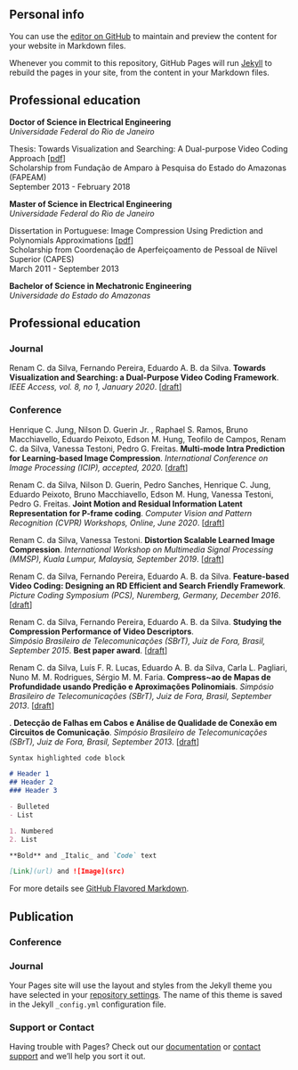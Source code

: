 ## Personal info


You can use the [editor on GitHub](https://github.com/castrorenam/castrorenam.github.io/edit/master/index.md) to maintain and preview the content for your website in Markdown files.

Whenever you commit to this repository, GitHub Pages will run [Jekyll](https://jekyllrb.com/) to rebuild the pages in your site, from the content in your Markdown files.

## Professional education

**Doctor of Science in Electrical Engineering**  
*Universidade Federal do Rio de Janeiro*  
    
Thesis: Towards Visualization and Searching: A Dual-purpose Video Coding Approach [[pdf](./thesis/thesis.pdf)]  
Scholarship from Fundação de Amparo à Pesquisa do Estado do Amazonas (FAPEAM)  
September 2013 - February 2018  
    
**Master of Science in Electrical Engineering**  
*Universidade Federal do Rio de Janeiro*
  
Dissertation in Portuguese: Image Compression Using Prediction and Polynomials Approximations [[pdf](./dissertacao/dissertacao.pdf)]  
Scholarship from Coordenação de Aperfeiçoamento de Pessoal de Níivel Superior (CAPES)  
March 2011 - September 2013  

**Bachelor of Science in Mechatronic Engineering**  
*Universidade do Estado do Amazonas*


## Professional education

### Journal

Renam C. da Silva, Fernando Pereira, Eduardo A. B. da Silva. **Towards Visualization and Searching: a Dual-Purpose Video Coding Framework**. *IEEE Access, vol. 8, no 1, January 2020*. [[draft](./publication/2020/ieee_access.pdf)]

### Conference

Henrique C. Jung, Nilson D. Guerin Jr. , Raphael S. Ramos, Bruno Macchiavello, Eduardo Peixoto, Edson M. Hung, Teofilo de Campos, Renam C. da Silva, Vanessa Testoni, Pedro G. Freitas. **Multi-mode Intra Prediction for Learning-based Image Compression**. *International Conference on Image Processing (ICIP), accepted, 2020.* [[draft](./publication/2020/icip_2020.pdf)] 

Renam C. da Silva, Nilson D. Guerin, Pedro Sanches, Henrique C. Jung, Eduardo Peixoto, Bruno Macchiavello, Edson M. Hung, Vanessa Testoni, Pedro G. Freitas. **Joint Motion and Residual Information Latent Representation for P-frame coding**. *Computer Vision and Pattern Recognition (CVPR) Workshops, Online, June 2020*. [[draft](./publication/2020/cvprw_2020.pdf)]

Renam C. da Silva, Vanessa Testoni. **Distortion Scalable Learned Image Compression**. *International Workshop on Multimedia Signal Processing (MMSP), Kuala Lumpur, Malaysia, September 2019*. [[draft](./publication/2019/mmsp_2019.pdf)]  

Renam C. da Silva, Fernando Pereira, Eduardo A. B. da Silva. **Feature-based Video Coding: Designing an RD Efficient and Search Friendly Framework**.   
*Picture Coding Symposium (PCS), Nuremberg, Germany, December 2016*. [[draft](./publication/2016/pcs2016.pdf)]

Renam C. da Silva, Fernando Pereira, Eduardo A. B. da Silva. **Studying the Compression Performance of Video Descriptors**.   
*Simpósio Brasileiro de Telecomunicações (SBrT), Juiz de Fora, Brasil, September 2015*. **Best paper award**. [[draft](./publication/2015/srbr_2015.pdf)]


Renam C. da Silva, Luı́s F. R. Lucas, Eduardo A. B. da Silva, Carla L. Pagliari, Nuno M. M. Rodrigues, Sérgio M. M. Faria. **Compress\~ao de Mapas de Profundidade usando Predição e Aproximações Polinomiais**. *Simpósio Brasileiro de Telecomunicações (SBrT), Juiz de Fora, Brasil, September 2013*. [[draft](./publication/2013/sbrt_2013.pdf)]


. **Detecção de Falhas em Cabos e Análise de Qualidade de Conexão em Circuitos de Comunicação**. *Simpósio Brasileiro de Telecomunicações (SBrT), Juiz de Fora, Brasil, September 2013*. [[draft](./publication/2013/sbrt_2013.pdf)]




```markdown
Syntax highlighted code block

# Header 1
## Header 2
### Header 3

- Bulleted
- List

1. Numbered
2. List

**Bold** and _Italic_ and `Code` text

[Link](url) and ![Image](src)
```

For more details see [GitHub Flavored Markdown](https://guides.github.com/features/mastering-markdown/).

## Publication

### Conference

### Journal

Your Pages site will use the layout and styles from the Jekyll theme you have selected in your [repository settings](https://github.com/castrorenam/castrorenam.github.io/settings). The name of this theme is saved in the Jekyll `_config.yml` configuration file.

### Support or Contact

Having trouble with Pages? Check out our [documentation](https://help.github.com/categories/github-pages-basics/) or [contact support](https://github.com/contact) and we’ll help you sort it out.
